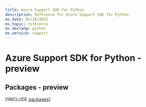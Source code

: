```yaml
---
title: Azure Support SDK for Python
description: Reference for Azure Support SDK for Python
ms.date: 02/18/2025
ms.topic: reference
ms.devlang: python
ms.service: support
---
```

# Azure Support SDK for Python - preview
## Packages - preview
[!INCLUDE [packages](support-index.md)]